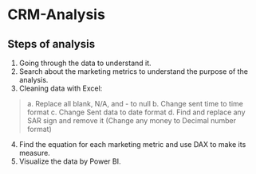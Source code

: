 # CRM-Analysis

## Steps of analysis

1.	Going through the data to understand it.
2.	Search about the marketing metrics to understand the purpose of the analysis.
3.	Cleaning data with Excel:
>a.	Replace all blank, N/A, and - to null
>b.	Change sent time to time format
>c.	Change Sent data to date format
>d.	Find and replace any SAR sign and remove it (Change any money to Decimal number format)
4.	Find the equation for each marketing metric and use DAX to make its measure.
5.	Visualize the data by Power BI.

